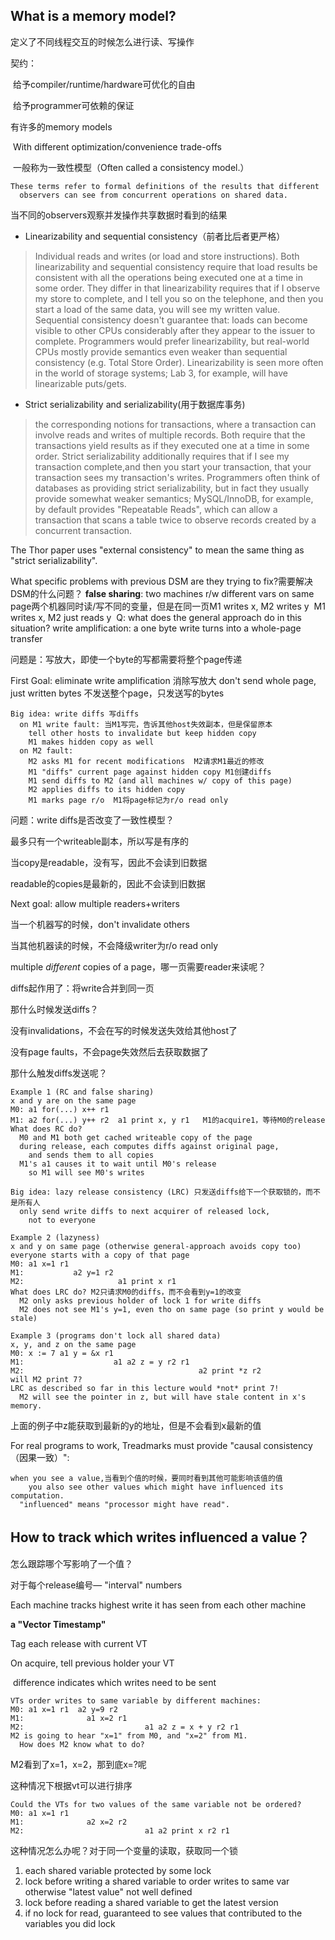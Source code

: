 ## What is a memory model?

定义了不同线程交互的时候怎么进行读、写操作

契约：

​	给予compiler/runtime/hardware可优化的自由

​	给予programmer可依赖的保证

有许多的memory models

​	With different optimization/convenience trade-offs

​	一般称为一致性模型（Often called a consistency model.）



```
These terms refer to formal definitions of the results that different
  observers can see from concurrent operations on shared data.
```

当不同的observers观察并发操作共享数据时看到的结果

- Linearizability and sequential consistency（前者比后者更严格）

> Individual  reads  and  writes  (or   load  and  store  instructions).  Both linearizability  and sequential  consistency  require that  load results  be consistent with  all the  operations being  executed one at  a time  in some order. They  differ in that  linearizability requires  that if I  observe my store to complete, and I tell you so  on the telephone, and then you start a load of the same data, you will see my written value. Sequential consistency doesn't guarantee that: loads can  become visible to other CPUs considerably after  they appear  to  the  issuer to  complete.  Programmers would  prefer linearizability, but  real-world CPUs  mostly provide semantics  even weaker than  sequential consistency  (e.g. Total  Store Order).  Linearizability is seen more often  in the world of  storage systems; Lab 3,  for example, will have linearizable puts/gets.

- Strict serializability and serializability(用于数据库事务)

> the corresponding notions for transactions, where a transaction can involve reads and writes of multiple records. Both require that the transactions yield results as if they executed one at a time in some order. Strict serializability additionally requires that if I see my transaction complete,and then you start your transaction, that your transaction sees my transaction's writes. Programmers often think of databases as providing strict serializability, but in fact they usually provide somewhat weaker semantics; MySQL/InnoDB, for example, by default provides "Repeatable Reads", which can allow a transaction that scans a table twice to observe records created by a concurrent transaction.    

The Thor paper uses "external consistency" to mean the same thing as "strict serializability". 



What specific problems with previous DSM are they trying to fix?需要解决DSM的什么问题？
**false sharing**: two machines r/w different vars on same page两个机器同时读/写不同的变量，但是在同一页
​	M1 writes x, M2 writes y
​	M1 writes x, M2 just reads y
​	Q: what does the general approach do in this situation?
write amplification: a one byte write turns into a whole-page transfer

问题是：写放大，即使一个byte的写都需要将整个page传递

First Goal: eliminate write amplification 消除写放大
  don't send whole page, just written bytes 不发送整个page，只发送写的bytes

```
Big idea: write diffs 写diffs
  on M1 write fault: 当M1写完，告诉其他host失效副本，但是保留原本
    tell other hosts to invalidate but keep hidden copy
    M1 makes hidden copy as well
  on M2 fault:
    M2 asks M1 for recent modifications  M2请求M1最近的修改
    M1 "diffs" current page against hidden copy M1创建diffs
    M1 send diffs to M2 (and all machines w/ copy of this page)
    M2 applies diffs to its hidden copy
    M1 marks page r/o  M1将page标记为r/o read only
```

问题：write diffs是否改变了一致性模型？

最多只有一个writeable副本，所以写是有序的

当copy是readable，没有写，因此不会读到旧数据

readable的copies是最新的，因此不会读到旧数据



Next goal: allow multiple readers+writers

当一个机器写的时候，don't invalidate others

当其他机器读的时候，不会降级writer为r/o read only

multiple *different* copies of a page，哪一页需要reader来读呢？

diffs起作用了：将write合并到同一页

那什么时候发送diffs？

没有invalidations，不会在写的时候发送失效给其他host了

没有page faults，不会page失效然后去获取数据了

那什么触发diffs发送呢？

```
Example 1 (RC and false sharing)
x and y are on the same page
M0: a1 for(...) x++ r1
M1: a2 for(...) y++ r2  a1 print x, y r1   M1的acquire1，等待M0的release
What does RC do?
  M0 and M1 both get cached writeable copy of the page
  during release, each computes diffs against original page,
    and sends them to all copies
  M1's a1 causes it to wait until M0's release
    so M1 will see M0's writes
```

```
Big idea: lazy release consistency (LRC) 只发送diffs给下一个获取锁的，而不是所有人
  only send write diffs to next acquirer of released lock,
    not to everyone
```



```
Example 2 (lazyness)
x and y on same page (otherwise general-approach avoids copy too)
everyone starts with a copy of that page
M0: a1 x=1 r1
M1:           a2 y=1 r2
M2:                     a1 print x r1
What does LRC do? M2只请求M0的diffs，而不会看到y=1的改变
  M2 only asks previous holder of lock 1 for write diffs
  M2 does not see M1's y=1, even tho on same page (so print y would be stale)
```

```
Example 3 (programs don't lock all shared data)
x, y, and z on the same page
M0: x := 7 a1 y = &x r1
M1:                    a1 a2 z = y r2 r1
M2:                                       a2 print *z r2
will M2 print 7?
LRC as described so far in this lecture would *not* print 7!
  M2 will see the pointer in z, but will have stale content in x's memory.
```

上面的例子中z能获取到最新的y的地址，但是不会看到x最新的值



For real programs to work, Treadmarks must provide "causal consistency（因果一致）":

```
when you see a value,当看到个值的时候，要同时看到其他可能影响该值的值
    you also see other values which might have influenced its computation.
  "influenced" means "processor might have read".
```

## How to track which writes influenced a value？

怎么跟踪哪个写影响了一个值？

对于每个release编号— "interval" numbers

Each machine tracks highest write it has seen from each other machine

**a "Vector Timestamp"**

Tag each release with current VT

On acquire, tell previous holder your VT

​	difference indicates which writes need to be sent

```
VTs order writes to same variable by different machines:
M0: a1 x=1 r1  a2 y=9 r2
M1:              a1 x=2 r1
M2:                           a1 a2 z = x + y r2 r1
M2 is going to hear "x=1" from M0, and "x=2" from M1.
  How does M2 know what to do?
```

M2看到了x=1，x=2，那到底x=?呢

这种情况下根据vt可以进行排序



```
Could the VTs for two values of the same variable not be ordered?
M0: a1 x=1 r1
M1:              a2 x=2 r2
M2:                           a1 a2 print x r2 r1
```

这种情况怎么办呢？对于同一个变量的读取，获取同一个锁



1. each shared variable protected by some lock
2. lock before writing a shared variable
    to order writes to same var
    otherwise "latest value" not well defined
3. lock before reading a shared variable
    to get the latest version
4. if no lock for read, guaranteed to see values that
    contributed to the variables you did lock

